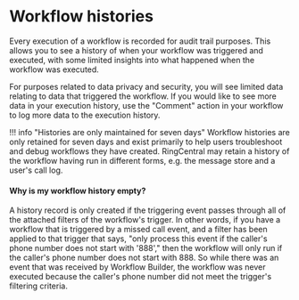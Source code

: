 # Workflow histories

Every execution of a workflow is recorded for audit trail purposes. This allows you to see a history of when your workflow was triggered and executed, with some limited insights into what happened when the workflow was executed. 

For purposes related to data privacy and security, you will see limited data relating to data that triggered the workflow. If you would like to see more data in your execution history, use the "Comment" action in your workflow to log more data to the execution history. 

!!! info "Histories are only maintained for seven days"
    Workflow histories are only retained for seven days and exist primarily to help users troubleshoot and debug workflows they have created. RingCentral may retain a history of the workflow having run in different forms, e.g. the message store and a user's call log. 

#### Why is my workflow history empty?

A history record is only created if the triggering event passes through all of the attached filters of the workflow's trigger. In other words, if you have a workflow that is triggered by a missed call event, and a filter has been applied to that trigger that says, "only process this event if the caller's phone number does not start with '888'," then the workflow will only run if the caller's phone number does not start with 888. So while there was an event that was received by Workflow Builder, the workflow was never executed because the caller's phone number did not meet the trigger's filtering criteria. 

